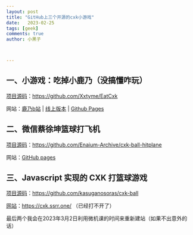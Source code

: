 ```yaml
---
layout: post
title: "GitHub上三个开源的cxk小游戏"
date:   2023-02-25
tags: [geek]
comments: true
author: 小黑子



---
```


## **一、小游戏：吃掉小鹿乃**（没搞懂咋玩）

[项目源码](https://github.com/Xxtyme/EatCxk)：https://github.com/Xxtyme/EatCxk

网站：[鹿乃b站](https://space.bilibili.com/316381099) | [线上版本](https://xingye.me/game/eatkano/index.php) | [Github Pages](https://arcxingye.github.io/EatKano/index.html)





## **二、微信蔡徐坤篮球打飞机**

[项目源码](https://github.com/Enaium-Archive/cxk-ball-hitplane)：https://github.com/Enaium-Archive/cxk-ball-hitplane

网站：[GitHub pages](https://enaium-archive.github.io/cxk-ball-hitplane/)



## **三、Javascript 实现的 CXK 打篮球游戏**

[项目源码](https://github.com/kasuganosoras/cxk-ball)：https://github.com/kasuganosoras/cxk-ball

[网站](https://cxk.ssrr.one/)：https://cxk.ssrr.one/  （已经打不开了）





最后两个我会在2023年3月2日利用微机课的时间来重新建站（如果不出意外的话）
